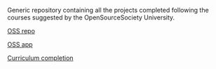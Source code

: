 Generic repository containing all the projects completed following the courses suggested by the OpenSourceSociety University.

[OSS repo](https://github.com/open-source-society/computer-science)

[OSS app](https://ossu.firebaseapp.com/#/)

[Curriculum completion](https://ossu.firebaseapp.com/#/profile/github:7750769)